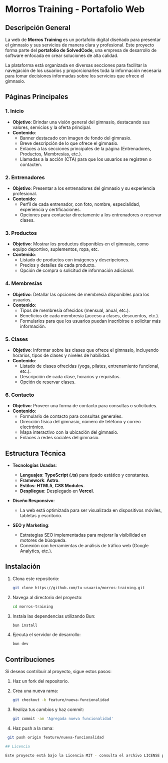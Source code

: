 # Morros Training - Portafolio Web

## Descripción General
La web de **Morros Training** es un portafolio digital diseñado para presentar el gimnasio y sus servicios de manera clara y profesional. Este proyecto forma parte del **portafolio de SolvedCode**, una empresa de desarrollo de software enfocada en crear soluciones de alta calidad.

La plataforma está organizada en diversas secciones para facilitar la navegación de los usuarios y proporcionarles toda la información necesaria para tomar decisiones informadas sobre los servicios que ofrece el gimnasio.

## Páginas Principales

### 1. **Inicio**
   - **Objetivo**: Brindar una visión general del gimnasio, destacando sus valores, servicios y la oferta principal.
   - **Contenido**:
     - Banner destacado con imagen de fondo del gimnasio.
     - Breve descripción de lo que ofrece el gimnasio.
     - Enlaces a las secciones principales de la página (Entrenadores, Productos, Membresías, etc.).
     - Llamadas a la acción (CTA) para que los usuarios se registren o contacten.

### 2. **Entrenadores**
   - **Objetivo**: Presentar a los entrenadores del gimnasio y su experiencia profesional.
   - **Contenido**:
     - Perfil de cada entrenador, con foto, nombre, especialidad, experiencia y certificaciones.
     - Opciones para contactar directamente a los entrenadores o reservar clases.

### 3. **Productos**
   - **Objetivo**: Mostrar los productos disponibles en el gimnasio, como equipo deportivo, suplementos, ropa, etc.
   - **Contenido**:
     - Listado de productos con imágenes y descripciones.
     - Precios y detalles de cada producto.
     - Opción de compra o solicitud de información adicional.

### 4. **Membresías**
   - **Objetivo**: Detallar las opciones de membresía disponibles para los usuarios.
   - **Contenido**:
     - Tipos de membresía ofrecidos (mensual, anual, etc.).
     - Beneficios de cada membresía (acceso a clases, descuentos, etc.).
     - Formularios para que los usuarios puedan inscribirse o solicitar más información.

### 5. **Clases**
   - **Objetivo**: Informar sobre las clases que ofrece el gimnasio, incluyendo horarios, tipos de clases y niveles de habilidad.
   - **Contenido**:
     - Listado de clases ofrecidas (yoga, pilates, entrenamiento funcional, etc.).
     - Descripción de cada clase, horarios y requisitos.
     - Opción de reservar clases.

### 6. **Contacto**
   - **Objetivo**: Proveer una forma de contacto para consultas o solicitudes.
   - **Contenido**:
     - Formulario de contacto para consultas generales.
     - Dirección física del gimnasio, número de teléfono y correo electrónico.
     - Mapa interactivo con la ubicación del gimnasio.
     - Enlaces a redes sociales del gimnasio.

## Estructura Técnica

- **Tecnologías Usadas**:
  - **Lenguajes**: **TypeScript (.ts)** para tipado estático y constantes.
  - **Framework**: **Astro**.
  - **Estilos**: **HTML5**, **CSS Modules**.
  - **Despliegue**: Desplegado en **Vercel**.

- **Diseño Responsivo**:
  - La web está optimizada para ser visualizada en dispositivos móviles, tabletas y escritorio.

- **SEO y Marketing**:
  - Estrategias SEO implementadas para mejorar la visibilidad en motores de búsqueda.
  - Conexión con herramientas de análisis de tráfico web (Google Analytics, etc.).

## Instalación

1. Clona este repositorio:
   ```bash
   git clone https://github.com/tu-usuario/morros-training.git

2. Navega al directorio del proyecto:
   ```bash
   cd morros-training

3. Instala las dependencias utilizando Bun:
   ```bash
   bun install
   
4. Ejecuta el servidor de desarrollo:
   ```bash
   bun dev

## Contribuciones

Si deseas contribuir al proyecto, sigue estos pasos:

1. Haz un fork del repositorio.

2. Crea una nueva rama:
   ```bash
   git checkout -b feature/nueva-funcionalidad

3. Realiza tus cambios y haz commit:
   ```bash
   git commit -am 'Agregada nueva funcionalidad'

5. Haz push a la rama:
  ```bash
   git push origin feature/nueva-funcionalidad

## Licencia

Este proyecto está bajo la Licencia MIT - consulta el archivo LICENSE para más detalles.

